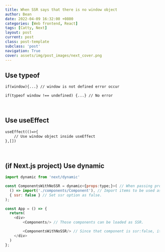 ```yaml
---
title: When SSR says that there is no window object
author: Bean
date: 2022-04-09 16:32:00 +0800
categories: [Web frontend, React]
tags: [Catty, Next]
layout: post
current: post
class: post-template
subclass: 'post'
navigation: True
cover: assets/img/post_images/next_cover.png
---
```


## Use typeof

```html
if(window){...} // window is not defined error occur

if(typeof window !== undefined) {...} // No error
```

&nbsp;
## Use useEffect

```html
useEffect(()=>{
	// Use window object inside useEffect
},[])
```

&nbsp;
## (if Next.js project) Use dynamic

```javascript
import dynamic from 'next/dynamic'

const ComponentsWithNoSSR = dynamic<{props:type;}>( // When passing props in typescript, an interface is defined.
  () => import('./components/Component'), // Import items to be used as components.
  { ssr: false } // Set ssr option as false.
);

const App = () => {
  return(
    <div>
    	<Components/> // Those components can be loaded as SSR.

    	<ComponentsWithNoSSR/> // Since that component is ssr:false, it doesn't do server-side rendering.
    </div>
  )
};
```